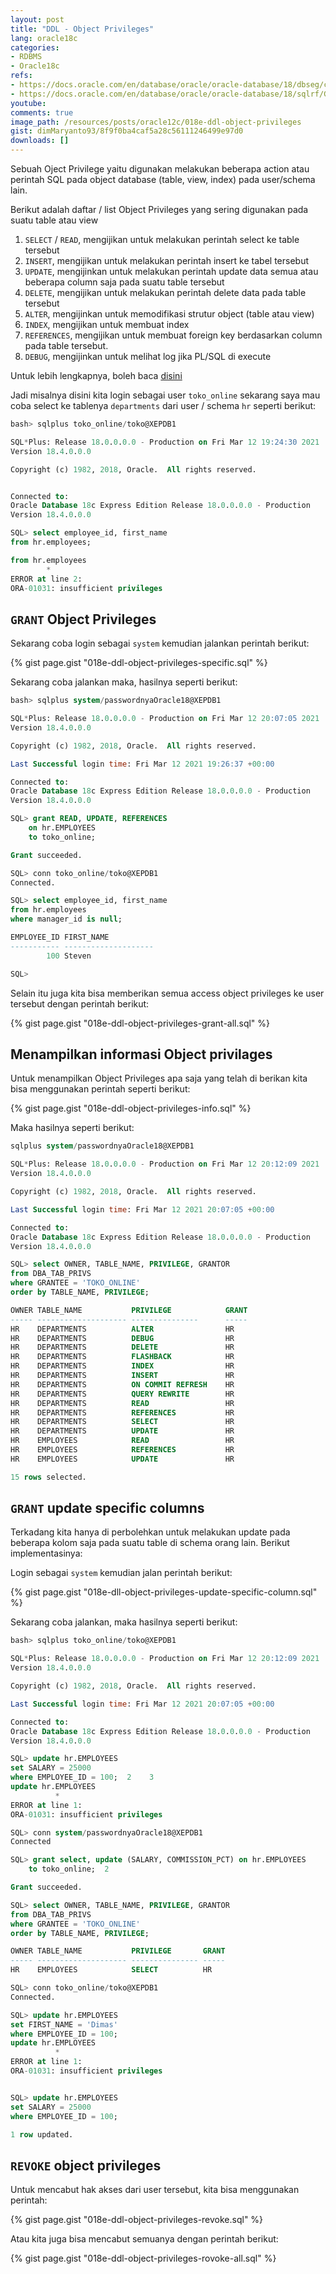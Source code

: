 ```yaml
---
layout: post
title: "DDL - Object Privileges"
lang: oracle18c
categories:
- RDBMS
- Oracle18c
refs: 
- https://docs.oracle.com/en/database/oracle/oracle-database/18/dbseg/configuring-privilege-and-role-authorization.html#GUID-1592480B-9EFC-4C3F-B84F-F518A5B80CF9
- https://docs.oracle.com/en/database/oracle/oracle-database/18/sqlrf/GRANT.html#GUID-20B4E2C0-A7F8-4BC8-A5E8-BE61BDC41AC3__BGBCIIEG
youtube: 
comments: true
image_path: /resources/posts/oracle12c/018e-ddl-object-privileges
gist: dimMaryanto93/8f9f0ba4caf5a28c56111246499e97d0
downloads: []
---
```


Sebuah Oject Privilege yaitu digunakan melakukan beberapa action atau perintah SQL pada object database (table, view, index) pada user/schema lain.

Berikut adalah daftar / list Object Privileges yang sering digunakan pada suatu table atau view

1. `SELECT` / `READ`, mengijikan untuk melakukan perintah select ke table tersebut
2. `INSERT`, mengijikan untuk melakukan perintah insert ke tabel tersebut
3. `UPDATE`, mengijinkan untuk melakukan perintah update data semua atau beberapa column saja pada suatu table tersebut
4. `DELETE`, mengijikan untuk melakukan perintah delete data pada table tersebut
5. `ALTER`, mengijinkan untuk memodifikasi strutur object (table atau view)
6. `INDEX`, mengijikan untuk membuat index
7. `REFERENCES`, mengijikan untuk membuat foreign key berdasarkan column pada table tersebut.
8. `DEBUG`, mengijinkan untuk melihat log jika PL/SQL di execute

Untuk lebih lengkapnya, boleh baca [disini](https://docs.oracle.com/en/database/oracle/oracle-database/18/sqlrf/GRANT.html#GUID-20B4E2C0-A7F8-4BC8-A5E8-BE61BDC41AC3__BGBCIIEG)

Jadi misalnya disini kita login sebagai user `toko_online` sekarang saya mau coba select ke tablenya `departments` dari user / schema `hr` seperti berikut:

```sql
bash> sqlplus toko_online/toko@XEPDB1

SQL*Plus: Release 18.0.0.0.0 - Production on Fri Mar 12 19:24:30 2021
Version 18.4.0.0.0

Copyright (c) 1982, 2018, Oracle.  All rights reserved.


Connected to:
Oracle Database 18c Express Edition Release 18.0.0.0.0 - Production
Version 18.4.0.0.0

SQL> select employee_id, first_name
from hr.employees;

from hr.employees
        *
ERROR at line 2:
ORA-01031: insufficient privileges
```

## `GRANT` Object Privileges

Sekarang coba login sebagai `system` kemudian jalankan perintah berikut:

{% gist page.gist "018e-ddl-object-privileges-specific.sql" %}

Sekarang coba jalankan maka, hasilnya seperti berikut:

```sql
bash> sqlplus system/passwordnyaOracle18@XEPDB1

SQL*Plus: Release 18.0.0.0.0 - Production on Fri Mar 12 20:07:05 2021
Version 18.4.0.0.0

Copyright (c) 1982, 2018, Oracle.  All rights reserved.

Last Successful login time: Fri Mar 12 2021 19:26:37 +00:00

Connected to:
Oracle Database 18c Express Edition Release 18.0.0.0.0 - Production
Version 18.4.0.0.0

SQL> grant READ, UPDATE, REFERENCES
    on hr.EMPLOYEES
    to toko_online;

Grant succeeded.

SQL> conn toko_online/toko@XEPDB1
Connected.

SQL> select employee_id, first_name
from hr.employees
where manager_id is null;

EMPLOYEE_ID FIRST_NAME
----------- --------------------
        100 Steven

SQL>
```

Selain itu juga kita bisa memberikan semua access object privileges ke user tersebut dengan perintah berikut:

{% gist page.gist "018e-ddl-object-privileges-grant-all.sql" %}

## Menampilkan informasi Object privilages

Untuk menampilkan Object Privileges apa saja yang telah di berikan kita bisa menggunakan perintah seperti berikut:

{% gist page.gist "018e-ddl-object-privileges-info.sql" %}

Maka hasilnya seperti berikut:

```sql
sqlplus system/passwordnyaOracle18@XEPDB1

SQL*Plus: Release 18.0.0.0.0 - Production on Fri Mar 12 20:12:09 2021
Version 18.4.0.0.0

Copyright (c) 1982, 2018, Oracle.  All rights reserved.

Last Successful login time: Fri Mar 12 2021 20:07:05 +00:00

Connected to:
Oracle Database 18c Express Edition Release 18.0.0.0.0 - Production
Version 18.4.0.0.0

SQL> select OWNER, TABLE_NAME, PRIVILEGE, GRANTOR
from DBA_TAB_PRIVS
where GRANTEE = 'TOKO_ONLINE'
order by TABLE_NAME, PRIVILEGE;

OWNER TABLE_NAME           PRIVILEGE            GRANT
----- -------------------- ---------------      -----
HR    DEPARTMENTS          ALTER                HR
HR    DEPARTMENTS          DEBUG                HR
HR    DEPARTMENTS          DELETE               HR
HR    DEPARTMENTS          FLASHBACK            HR
HR    DEPARTMENTS          INDEX                HR
HR    DEPARTMENTS          INSERT               HR
HR    DEPARTMENTS          ON COMMIT REFRESH    HR
HR    DEPARTMENTS          QUERY REWRITE        HR
HR    DEPARTMENTS          READ                 HR
HR    DEPARTMENTS          REFERENCES           HR
HR    DEPARTMENTS          SELECT               HR
HR    DEPARTMENTS          UPDATE               HR
HR    EMPLOYEES            READ                 HR
HR    EMPLOYEES            REFERENCES           HR
HR    EMPLOYEES            UPDATE               HR

15 rows selected.
```

## `GRANT` update specific columns

Terkadang kita hanya di perbolehkan untuk melakukan update pada beberapa kolom saja pada suatu table di schema orang lain. Berikut implementasinya:

Login sebagai `system` kemudian jalan perintah berikut:

{% gist page.gist "018e-dll-object-privileges-update-specific-column.sql" %}

Sekarang coba jalankan, maka hasilnya seperti berikut:

```sql
bash> sqlplus toko_online/toko@XEPDB1

SQL*Plus: Release 18.0.0.0.0 - Production on Fri Mar 12 20:12:09 2021
Version 18.4.0.0.0

Copyright (c) 1982, 2018, Oracle.  All rights reserved.

Last Successful login time: Fri Mar 12 2021 20:07:05 +00:00

Connected to:
Oracle Database 18c Express Edition Release 18.0.0.0.0 - Production
Version 18.4.0.0.0

SQL> update hr.EMPLOYEES
set SALARY = 25000
where EMPLOYEE_ID = 100;  2    3
update hr.EMPLOYEES
          *
ERROR at line 1:
ORA-01031: insufficient privileges

SQL> conn system/passwordnyaOracle18@XEPDB1
Connected

SQL> grant select, update (SALARY, COMMISSION_PCT) on hr.EMPLOYEES
    to toko_online;  2

Grant succeeded.

SQL> select OWNER, TABLE_NAME, PRIVILEGE, GRANTOR
from DBA_TAB_PRIVS
where GRANTEE = 'TOKO_ONLINE'
order by TABLE_NAME, PRIVILEGE;

OWNER TABLE_NAME           PRIVILEGE       GRANT
----- -------------------- --------------- -----
HR    EMPLOYEES            SELECT          HR

SQL> conn toko_online/toko@XEPDB1
Connected.

SQL> update hr.EMPLOYEES
set FIRST_NAME = 'Dimas'
where EMPLOYEE_ID = 100;
update hr.EMPLOYEES
          *
ERROR at line 1:
ORA-01031: insufficient privileges


SQL> update hr.EMPLOYEES
set SALARY = 25000
where EMPLOYEE_ID = 100;

1 row updated.
```

## `REVOKE` object privileges

Untuk mencabut hak akses dari user tersebut, kita bisa menggunakan perintah:

{% gist page.gist "018e-ddl-object-privileges-revoke.sql" %}

Atau kita juga bisa mencabut semuanya dengan perintah berikut:

{% gist page.gist "018e-ddl-object-privileges-rovoke-all.sql" %}